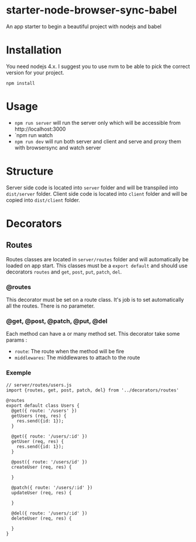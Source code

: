# starter-node-browser-sync-babel
An app starter to begin a beautiful project with nodejs and babel

# Installation

You need nodejs 4.x. I suggest you to use nvm to be able to pick the correct version for your project.

```
npm install
```

# Usage

* `npm run server` will run the server only which will be accessible from http://localhost:3000
* `npm run watch
* `npm run dev` will run both server and client and serve and proxy them with browsersync and watch server

# Structure

Server side code is located into `server` folder and will be transpiled into `dist/server` folder.
Client side code is located into `client` folder and will be copied into `dist/client` folder.

# Decorators

## Routes

Routes classes are located in `server/routes` folder and will automatically be loaded on app start. This classes must
be a `export default` and should use decorators `routes` and `get`, `post`, `put`, `patch`, `del`.

### @routes

This decorator must be set on a route class. It's job is to set automatically all the routes. There is no parameter.

### @get, @post, @patch, @put, @del

Each method can have a or many method set. This decorator take some params :

* `route`: The route when the method will be fire
* `middlewares`:  The middlewares to attach to the route

### Exemple

```
// server/routes/users.js
import {routes, get, post, patch, del} from '../decorators/routes'

@routes
export default class Users {
  @get({ route: '/users' })
  getUsers (req, res) {
    res.send({id: 1});
  }
  
  @get({ route: '/users/:id' })
  getUser (req, res) {
    res.send({id: 1});
  }
  
  @post({ route: '/users/id' })
  createUser (req, res) {
    
  }
  
  @patch({ route: '/users/:id' })
  updateUser (req, res) {
    
  }
  
  @del({ route: '/users/:id' })
  deleteUser (req, res) {
    
  }
}
```
